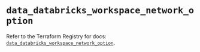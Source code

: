# `data_databricks_workspace_network_option`

Refer to the Terraform Registry for docs: [`data_databricks_workspace_network_option`](https://registry.terraform.io/providers/databricks/databricks/1.94.0/docs/data-sources/workspace_network_option).
